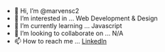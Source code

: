 - 👋 Hi, I’m @marvensc2
- 👀 I’m interested in ... Web Development & Design
- 🌱 I’m currently learning ... Javascript
- 💞️ I’m looking to collaborate on ... N/A
- 📫 How to reach me ... <a href="https://www.linkedin.com/in/marvens-celius-86901428a/">LinkedIn</a>

<!---
marvensc2/marvensc2 is a ✨ special ✨ repository because its `README.md` (this file) appears on your GitHub profile.
You can click the Preview link to take a look at your changes.
--->
